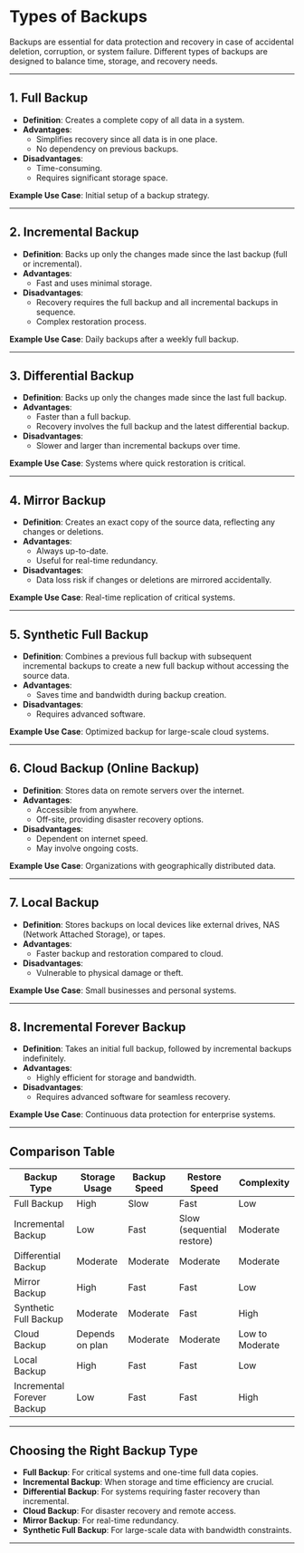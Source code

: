 # Types of Backups

Backups are essential for data protection and recovery in case of accidental deletion, corruption, or system failure. Different types of backups are designed to balance time, storage, and recovery needs.

---

## 1. Full Backup

- **Definition**: Creates a complete copy of all data in a system.
- **Advantages**:
  - Simplifies recovery since all data is in one place.
  - No dependency on previous backups.
- **Disadvantages**:
  - Time-consuming.
  - Requires significant storage space.

**Example Use Case**: Initial setup of a backup strategy.

---

## 2. Incremental Backup

- **Definition**: Backs up only the changes made since the last backup (full or incremental).
- **Advantages**:
  - Fast and uses minimal storage.
- **Disadvantages**:
  - Recovery requires the full backup and all incremental backups in sequence.
  - Complex restoration process.

**Example Use Case**: Daily backups after a weekly full backup.

---

## 3. Differential Backup

- **Definition**: Backs up only the changes made since the last full backup.
- **Advantages**:
  - Faster than a full backup.
  - Recovery involves the full backup and the latest differential backup.
- **Disadvantages**:
  - Slower and larger than incremental backups over time.

**Example Use Case**: Systems where quick restoration is critical.

---

## 4. Mirror Backup

- **Definition**: Creates an exact copy of the source data, reflecting any changes or deletions.
- **Advantages**:
  - Always up-to-date.
  - Useful for real-time redundancy.
- **Disadvantages**:
  - Data loss risk if changes or deletions are mirrored accidentally.

**Example Use Case**: Real-time replication of critical systems.

---

## 5. Synthetic Full Backup

- **Definition**: Combines a previous full backup with subsequent incremental backups to create a new full backup without accessing the source data.
- **Advantages**:
  - Saves time and bandwidth during backup creation.
- **Disadvantages**:
  - Requires advanced software.

**Example Use Case**: Optimized backup for large-scale cloud systems.

---

## 6. Cloud Backup (Online Backup)

- **Definition**: Stores data on remote servers over the internet.
- **Advantages**:
  - Accessible from anywhere.
  - Off-site, providing disaster recovery options.
- **Disadvantages**:
  - Dependent on internet speed.
  - May involve ongoing costs.

**Example Use Case**: Organizations with geographically distributed data.

---

## 7. Local Backup

- **Definition**: Stores backups on local devices like external drives, NAS (Network Attached Storage), or tapes.
- **Advantages**:
  - Faster backup and restoration compared to cloud.
- **Disadvantages**:
  - Vulnerable to physical damage or theft.

**Example Use Case**: Small businesses and personal systems.

---

## 8. Incremental Forever Backup

- **Definition**: Takes an initial full backup, followed by incremental backups indefinitely.
- **Advantages**:
  - Highly efficient for storage and bandwidth.
- **Disadvantages**:
  - Requires advanced software for seamless recovery.

**Example Use Case**: Continuous data protection for enterprise systems.

---

## Comparison Table

| **Backup Type**         | **Storage Usage** | **Backup Speed** | **Restore Speed**       | **Complexity**     |
|--------------------------|-------------------|------------------|-------------------------|--------------------|
| Full Backup              | High              | Slow             | Fast                    | Low                |
| Incremental Backup       | Low               | Fast             | Slow (sequential restore) | Moderate           |
| Differential Backup      | Moderate          | Moderate         | Moderate                | Moderate           |
| Mirror Backup            | High              | Fast             | Fast                    | Low                |
| Synthetic Full Backup    | Moderate          | Moderate         | Fast                    | High               |
| Cloud Backup             | Depends on plan   | Moderate         | Moderate                | Low to Moderate    |
| Local Backup             | High              | Fast             | Fast                    | Low                |
| Incremental Forever Backup | Low             | Fast             | Fast                    | High               |

---

## Choosing the Right Backup Type

- **Full Backup**: For critical systems and one-time full data copies.
- **Incremental Backup**: When storage and time efficiency are crucial.
- **Differential Backup**: For systems requiring faster recovery than incremental.
- **Cloud Backup**: For disaster recovery and remote access.
- **Mirror Backup**: For real-time redundancy.
- **Synthetic Full Backup**: For large-scale data with bandwidth constraints.

---
